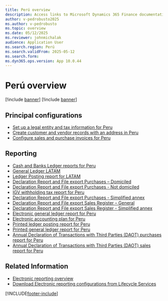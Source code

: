 ```yaml
---
title: Perú overview
description: Access links to Microsoft Dynamics 365 Finance documentation resources for Perú, including links that direct to resources about electronic invoicing.
author: v-pedrobusto2025
ms.author: v-pedrobusto
ms.topic: overview
ms.date: 05/12/2025
ms.reviewer: johnmichalak
audience: Application User
ms.search.region: Perú
ms.search.validFrom: 2025-05-12
ms.search.form:
ms.dyn365.ops.version: App 10.0.44
---
```



# Perú overview
[!include [banner](../../includes/banner.md)]
[!include [banner](../../includes/banner.md)]



## Principal configurations

- [Set up a legal entity and tax information for Peru](ltm-set-up-legal-entity-and-tax-peru.md)
- [Create customer and vendor records with an address in Peru](ltm-create-customer-and-vendor-peru.md)
- [Configure sales and purchase invoices for Peru](ltm-configure-invoices-peru.md)


## Reporting

- [Cash and Banks Ledger reports for Peru](ltm-peru-cash-bank-report.md)
- [General Ledger LATAM](ltm-general-ledger.md)
- [Ledger Posting report for LATAM](ltm-ledger-posting-report.md)
- [Declaration Report and File export Purchases – Domiciled](ltm-peru-rce-domiciled-report.md)
- [Declaration Report and File export Purchases - Not domiciled](ltm-peru-rce-not-domiciled-report.md)
- [IGV withholding tax report for Peru](ltm-peru-withholding-file.md)
- [Declaration Report and File export Purchases - Simplified annex](ltm-peru-rce-simplified-report.md)
- [Declaration Report and File export Sales Register – General](ltm-peru-rvie-report.md)
- [Declaration Report and File export Sales Register - Simplified annex](ltm-peru-rvie-simplified-report.md)
- [Electronic general ledger report for Peru](ltm-peru-electronic-general-ledger.md)
- [Electronic accounting plan for Peru](ltm-peru-accounting-plan.md)
- [Printed ledger posting report for Peru](ltm-peru-printed-ledger-posting-report.md)
- [Printed general ledger report for Peru](ltm-peru-printed-general-ledger.md)
- [Annual Declaration of Transactions with Third Parties (DAOT) purchases report for Peru](ltm-peru-daot-purchase-report.md)
- [Annual Declaration of Transactions with Third Parties (DAOT) sales report for Peru](ltm-peru-daot-sales-report.md)


## Related Information

- [Electronic reporting overview](../../../fin-ops-core/dev-itpro/analytics/general-electronic-reporting.md)
- [Download Electronic reporting configurations from Lifecycle Services](../../../fin-ops-core/dev-itpro/analytics/download-electronic-reporting-configuration-lcs.md)

[!INCLUDE[footer-include](../../../includes/footer-banner.md)]
